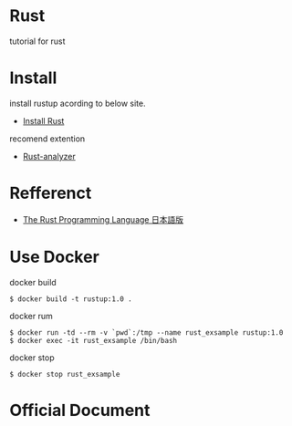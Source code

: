 # Rust
tutorial for rust

# Install
install rustup acording to below site.  
- [Install Rust](https://www.rust-lang.org/tools/install)

recomend extention
- [Rust-analyzer](https://rust-analyzer.github.io/manual.html)

# Refferenct
- [The Rust Programming Language 日本語版](https://doc.rust-jp.rs/book-ja/title-page.html)


# Use Docker

docker build
```
$ docker build -t rustup:1.0 .
```

docker rum

```
$ docker run -td --rm -v `pwd`:/tmp --name rust_exsample rustup:1.0
$ docker exec -it rust_exsample /bin/bash
```

docker stop
```
$ docker stop rust_exsample
```

# Official Document
